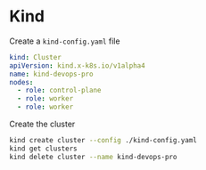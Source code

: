 # Kind

Create a `kind-config.yaml` file

```yaml
kind: Cluster
apiVersion: kind.x-k8s.io/v1alpha4
name: kind-devops-pro
nodes:
  - role: control-plane
  - role: worker
  - role: worker
```

Create the cluster

```bash
kind create cluster --config ./kind-config.yaml
kind get clusters
kind delete cluster --name kind-devops-pro
```
